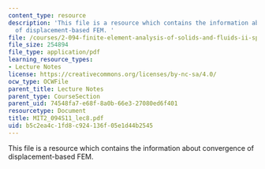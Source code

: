 ```yaml
---
content_type: resource
description: 'This file is a resource which contains the information about convergence
  of displacement-based FEM. '
file: /courses/2-094-finite-element-analysis-of-solids-and-fluids-ii-spring-2011/b5c2ea4c1fd8c924136f05e1d44b2545_MIT2_094S11_lec8.pdf
file_size: 254894
file_type: application/pdf
learning_resource_types:
- Lecture Notes
license: https://creativecommons.org/licenses/by-nc-sa/4.0/
ocw_type: OCWFile
parent_title: Lecture Notes
parent_type: CourseSection
parent_uid: 74548fa7-e68f-8a0b-66e3-27080ed6f401
resourcetype: Document
title: MIT2_094S11_lec8.pdf
uid: b5c2ea4c-1fd8-c924-136f-05e1d44b2545
---
```

This file is a resource which contains the information about convergence of displacement-based FEM. 
